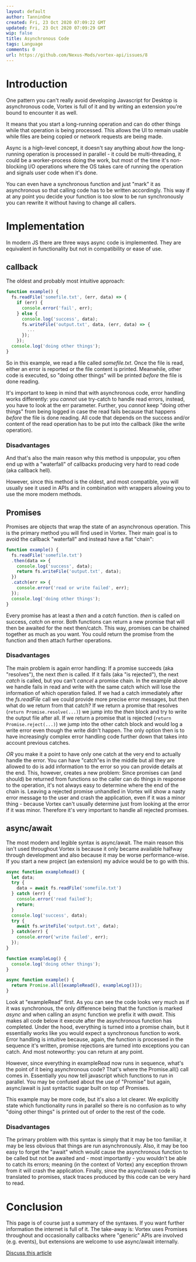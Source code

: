 ```yaml
---
layout: default
author: TanninOne
created: Fri, 23 Oct 2020 07:09:22 GMT
updated: Fri, 23 Oct 2020 07:09:29 GMT
wip: false
title: Asynchronous Code
tags: Language
comments: 0
url: https://github.com/Nexus-Mods/vortex-api/issues/8
---
```

# Introduction

One pattern you can't really avoid developing Javascript for Desktop is asynchronous code, Vortex is full of it and by writing an extension you're bound to encounter it as well.

It means that you start a long-running operation and can do other things while that operation is being processed. This allows the UI to remain usable while files are being copied or network requests are being made.

Async is a high-level concept, it doesn't say anything about _how_ the long-running operation is processed in parallel - it could be multi-threading, it could be a worker-process doing the work, but most of the time it's non-blocking I/O operations where the OS takes care of running the operation and signals user code when it's done.

You can even have a synchronous function and just "mark" it as asynchronous so that calling code has to be written accordingly. This way if at any point you decide your function is too slow to be run synchronously you can rewrite it without having to change all callers.

# Implementation

In modern JS there are three ways async code is implemented. They are equivalent in functionality but not in compatibility or ease of use.

## callback

The oldest and probably most intuitive approach:
```JavaScript
function example() {
  fs.readFile('somefile.txt', (err, data) => {
    if (err) {
      console.error('fail', err);
    } else {
      console.log('success', data);
      fs.writeFile('output.txt', data, (err, data) => {
        ...
      });
    });
  console.log('doing other things');
}
```

So in this example, we read a file called _somefile.txt_. Once the file is read, either an error is reported or the file content is printed.
Meanwhile, other code is executed, so "doing other things" will be printed _before_ the file is done reading.

It's important to keep in mind that with asynchronous code, error handling works differently: you _cannot_ use try-catch to handle read errors, instead, you have to look at the err parameter.
Further, you _cannot_ keep "doing other things" from being logged in case the read fails because that happens _before_ the file is done reading. All code that depends on the success and/or content of the read operation has to be put into the callback (like the write operation).

### Disadvantages

And that's also the main reason why this method is unpopular, you often end up with a "waterfall" of callbacks producing very hard to read code (aka callback hell).

However, since this method is the oldest, and most compatible, you will usually see it used in APIs and in combination with wrappers allowing you to use the more modern methods.

## Promises

Promises are objects that wrap the state of an asynchronous operation. This is the primary method you will find used in Vortex.
Their main goal is to avoid the callback "waterfall" and instead have a flat "chain":

``` Javascript
function example() {
  fs.readFile('somefile.txt')
  .then(data => {
    console.log('success', data);
    return fs.writeFile('output.txt', data);
  })
  .catch(err => {
    console.error('read or write failed', err);
  });
  console.log('doing other things');
}
```

Every promise has at least a _then_ and a _catch_ function. _then_ is called on success, _catch_ on error. Both functions can return a new promise that will then be awaited for the next then/catch. This way, promises can be chained together as much as you want. You could return the promise from the function and then attach further operations.

### Disadvantages

The main problem is again error handling: If a promise succeeds (aka "resolves"), the next _then_ is called. If it fails (aka "is rejected"), the next _catch_ is called, but you can't _cancel_ a promise chain.
In the example above we handle fails in read and write with the same catch which will lose the information of which operation failed. If we had a catch immediately after the _fs.readFile_ call we could provide more precise error messages, but then what do we return from that catch? If we return a promise that resolves (`return Promise.resolve(...)`) we jump into the _then_ block and try to write the output file after all. If we return a promise that is rejected (`return Promise.reject(...)`) we jump into the other catch block and would log a write error even though the write didn't happen.
The only option then is to have increasingly complex error handling code further down that takes into account previous catches.

_OR_ you make it a point to have only one catch at the very end to actually handle the error. You can have "catch"es in the middle but all they are allowed to do is add information to the error so you can provide details at the end.
This, however, creates a new problem: Since promises can (and should) be returned from functions so the caller can do things in response to the operation, it's not always easy to determine where the end of the chain is.
Leaving a rejected promise unhandled in Vortex will show a nasty error message to the user and crash the application, even if it was a minor thing - because Vortex can't usually determine just from looking at the error if it was minor.
Therefore it's very important to handle all rejected promises.

## async/await

The most modern and legible syntax is async/await. The main reason this isn't used throughout Vortex is because it only became available halfway through development and also because it may be worse performance-wise.
If you start a new project (an extension) my advice would be to go with this.

``` Javascript
async function exampleRead() {
  let data;
  try {
    data = await fs.readFile('somefile.txt')
  } catch (err) {
    console.error('read failed');
    return;
  }
  console.log('success', data);
  try {
    await fs.writeFile('output.txt', data);
  } catch(err) {
    console.error('write failed', err);
  });
}

function exampleLog() {
  console.log('doing other things');
}

async function example() {
  return Promise.all([exampleRead(), exampleLog()]);
}
```

Look at "exampleRead" first. As you can see the code looks very much as if it was synchronous, the only difference being that the function is marked _async_ and when calling an async function we prefix it with _await_. This makes all code below it execute after the asynchronous function has completed.
Under the hood, everything is turned into a promise chain, but it essentially works like you would expect a synchronous function to work. Error handling is intuitive because, again, the function is processed in the sequence it's written, promise rejections are turned into exceptions you can catch.
And most noteworthy: you can return at any point.

However, since everything in exampleRead now runs in sequence, what's the point of it being asynchronous code? That's where the Promise.all() call comes in. Essentially you now tell javascript which functions to run in parallel. You may be confused about the use of "Promise" but again, async/await is just syntactic sugar built on top of Promises.

This example may be more code, but it's also a lot clearer. We explicitly state which functionality runs in parallel so there is no confusion as to why "doing other things" is printed out of order to the rest of the code.

### Disadvantages

The primary problem with this syntax is simply that it may be too familiar, it may be less obvious that things are run asynchronously.
Also, it may be too easy to forget the "await" which would cause the asynchronous function to be called but not be awaited and - most importantly - you wouldn't be able to catch its errors; meaning (in the context of Vortex) any exception thrown from it will crash the application.
Finally, since the async/await code is translated to promises, stack traces produced by this code can be very hard to read.

# Conclusion

This page is of course just a summary of the syntaxes. If you want further information the internet is full of it.
The take-away is: Vortex uses Promises throughout and occasionally callbacks where "generic" APIs are involved (e.g. events), but extensions are welcome to use async/await internally.

[Discuss this article](https://github.com/Nexus-Mods/vortex-api/issues/8)